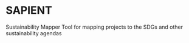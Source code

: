 # SAPIENT
Sustainability Mapper Tool for mapping projects to the SDGs and other sustainability agendas
